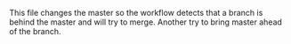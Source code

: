 This file changes the master so the workflow detects that a branch is behind the master and will try to merge.
Another try to bring master ahead of the branch.
